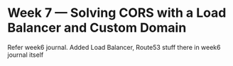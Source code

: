 # Week 7 — Solving CORS with a Load Balancer and Custom Domain

Refer week6 journal. Added Load Balancer, Route53 stuff there in week6 journal itself

